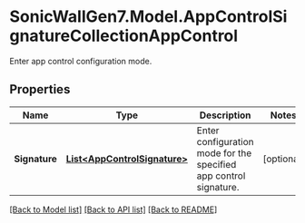 # SonicWallGen7.Model.AppControlSignatureCollectionAppControl
Enter app control configuration mode.

## Properties

Name | Type | Description | Notes
------------ | ------------- | ------------- | -------------
**Signature** | [**List&lt;AppControlSignature&gt;**](AppControlSignature.md) | Enter configuration mode for the specified app control signature. | [optional] 

[[Back to Model list]](../README.md#documentation-for-models) [[Back to API list]](../README.md#documentation-for-api-endpoints) [[Back to README]](../README.md)

